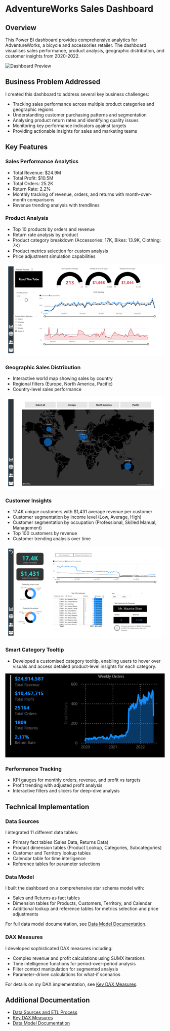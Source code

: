 # AdventureWorks Sales Dashboard

## Overview
This Power BI dashboard provides comprehensive analytics for AdventureWorks, a bicycle and accessories retailer. The dashboard visualises sales performance, product analysis, geographic distribution, and customer insights from 2020-2022.

![Dashboard Preview](./screenshots/Exec_dashboard.png)

## Business Problem Addressed
I created this dashboard to address several key business challenges:
- Tracking sales performance across multiple product categories and geographic regions
- Understanding customer purchasing patterns and segmentation
- Analysing product return rates and identifying quality issues
- Monitoring key performance indicators against targets
- Providing actionable insights for sales and marketing teams

## Key Features

### Sales Performance Analytics
- Total Revenue: $24.9M
- Total Profit: $10.5M
- Total Orders: 25.2K
- Return Rate: 2.2%
- Monthly tracking of revenue, orders, and returns with month-over-month comparisons
- Revenue trending analysis with trendlines

### Product Analysis
- Top 10 products by orders and revenue
- Return rate analysis by product
- Product category breakdown (Accessories: 17K, Bikes: 13.9K, Clothing: 7K)
- Product metrics selection for custom analysis
- Price adjustment simulation capabilities
  
![Product Analysis](./screenshots/Product_detail.png)

### Geographic Sales Distribution
- Interactive world map showing sales by country
- Regional filters (Europe, North America, Pacific)
- Country-level sales performance
  
![Geographic Sales Distribution](./screenshots/Map_view.png)

### Customer Insights
- 17.4K unique customers with $1,431 average revenue per customer
- Customer segmentation by income level (Low, Average, High)
- Customer segmentation by occupation (Professional, Skilled Manual, Management)
- Top 100 customers by revenue
- Customer trending analysis over time
  
![Customer Insights](./screenshots/Customer_detail.png)

### Smart Category Tooltip
- Developed a customised category tooltip, enabling users to hover over visuals and access detailed product-level insights for each category.
  
![Customised Category Tooltip](./screenshots/Customised_category_tooltip.png)

### Performance Tracking
- KPI gauges for monthly orders, revenue, and profit vs targets
- Profit trending with adjusted profit analysis
- Interactive filters and slicers for deep-dive analysis

## Technical Implementation

### Data Sources
I integrated 11 different data tables:
- Primary fact tables (Sales Data, Returns Data)
- Product dimension tables (Product Lookup, Categories, Subcategories)
- Customer and Territory lookup tables
- Calendar table for time intelligence
- Reference tables for parameter selections

### Data Model
I built the dashboard on a comprehensive star schema model with:
- Sales and Returns as fact tables
- Dimension tables for Products, Customers, Territory, and Calendar
- Additional lookup and reference tables for metrics selection and price adjustments

For full data model documentation, see [Data Model Documentation](./documentation/data-model.md).

### DAX Measures
I developed sophisticated DAX measures including:
- Complex revenue and profit calculations using SUMX iterations
- Time intelligence functions for period-over-period analysis
- Filter context manipulation for segmented analysis
- Parameter-driven calculations for what-if scenarios

For details on my DAX implementation, see [Key DAX Measures](./documentation/key-dax-measures.md).

## Additional Documentation
- [Data Sources and ETL Process](./documentation/data-sources.md)
- [Key DAX Measures](./documentation/key-dax-measures.md)
- [Data Model Documentation](./documentation/data-model.md)
